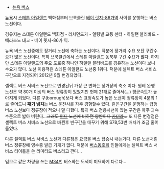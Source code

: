   * [뉴욕 버스](%EB%89%B4%EC%9A%95%20%EB%B2%84%EC%8A%A4.md)  

[뉴욕](%EB%89%B4%EC%9A%95.md)시 [스테튼 아일랜드](%EC%8A%A4%ED%85%8C%ED%8A%BC%20%EC%95%84%EC%9D%BC%EB%9E%9C%EB%93%9C.md) 백화점부터 브룩클린 [베이 릿지-86가역](%EB%B2%A0%EC%9D%B4%20%EB%A6%BF%EC%A7%80-86%EA%B0%80%20%EC%97%AD.md) 사이를
운행하는 버스 노선이다.

경유지는 스테튼 아일랜드 백화점 - 리치먼드가 - 엘팅빌 교통 센터 - 하일랜 블러바드 - 베라조노 대교 - 베이 릿지-86가 역.  

뉴욕 버스 노선중에도 장거리 노선에 축하는 노선이다. 덕분에 장거리 수요 보단 구간수요가 많은 노선이다. 특히 브룩클린에서 스테튼 아일랜드
동북부 구간 수요가 많다. 하지만 스테튼 아일랜드의 주요 도로중 하나인 하일랜 블러바드를 경유하는 노선이다 보니 수요가 많다. 노선 이용객은
스테튼 아일랜드 노선중 1위다. 덕분에 셀렉트 버스 서비스 구간으로 지정되어 2012년 9월 변경되었다.  

셀렉트 버스 서비스 노선으로 변경된뒤 가장 큰 변화는 정거장의 축소 이다. 원레 완행 노선은 약 80개 이상의 버스 정류장이 있었지만 현제
21개로 줄어서(...) 평균속도가 높아지게 되었다. 다른 구(borough)보다 버스 표정속도가 높은 노선이 정류장이 4분의 1로 줄어드니
**[패기](%ED%8C%A8%EA%B8%B0.md) 넘치는** 버스 운전사를 자주 경험할수 있다. 같은구간을 운행하는 급행 버스
노선보다 정류장이 적으니 말 다했다. 특히 버스 전용차선이 있는 구간은 아주 과속 수준으로 밟아 버린다...<del>그래도
[어디](%EA%B3%A0%EC%96%91%20%EB%B2%84%EC%8A%A4%201000.md) 노선에 비하면 양반이다
[카더라](%EC%B9%B4%EB%8D%94%EB%9D%BC.md)...</del> 또 다른 변경점은 셀렉트 버스 서비스 노선으로
바뀐후 빈구간을 매꾸기 위해 S78,53번 배차가 조금 줄어들었다.

다른 셀렉트 버스 서비스 노선과 다른점은 요금을 버스 탑승시 내는거다. 다른 노선처럼 버스 정류장에 영수증 발급 기개가 없다. 덕분에 [버스동호회](%EB%B2%84%EC%8A%A4%20%EB%8F%99%ED%98%B8%ED%9A%8C.md) 인들에게는 셀렉트 버스 서비스
타이틀을 쓴 리미티드 버스라고 깐다...

덤으로 같은 차량을 쓰는 [M34](%EB%89%B4%EC%9A%95%20%EB%B2%84%EC%8A%A4%20M34.md)번 버스와는
도색이 미묘하게 다르다...

